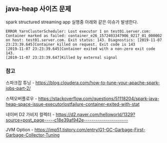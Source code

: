 
## java-heap 사이즈 문제


spark structured streaming app 실행중 아래와 같은 이슈가 발생한다.

```
ERROR YarnClusterScheduler: Lost executor 1 on test01.server.com: Container marked as failed: container_e26_1572403347906_0217_01_000002 on host: test01.server.com. Exit status: 143. Diagnostics: [2019-11-07 23:23:39.645]Container killed on request. Exit code is 143
[2019-11-07 23:23:39.645]Container exited with a non-zero exit code 143. 
[2019-11-07 23:23:39.647]Killed by external signal
```







### 참고

스파크잡 튜닝 - https://blog.cloudera.com/how-to-tune-your-apache-spark-jobs-part-2/

스택오버플로우 - https://stackoverflow.com/questions/51118204/spark-java-heap-space-issue-executorlostfailure-container-exited-with-stat

네이버 D2 가비지 컬렉터 - https://d2.naver.com/helloworld/1329?source=post_page-----c18e39af942e----------------------

JVM Option - https://imp51.tistory.com/entry/G1-GC-Garbage-First-Garbage-Collector-Tuning